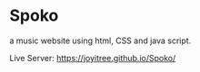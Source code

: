 # Spoko
a music website using html, CSS and java script.


Live Server:  https://joyitree.github.io/Spoko/
